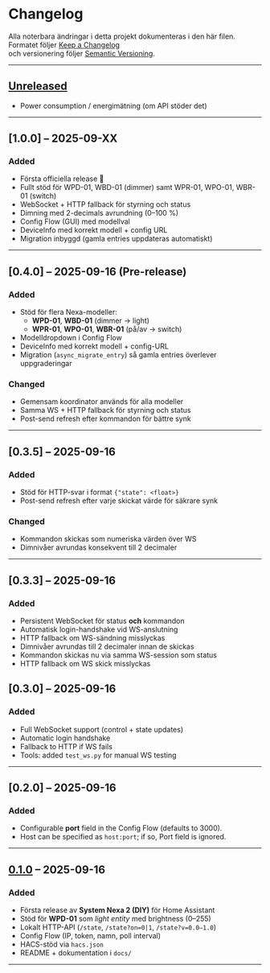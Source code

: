 # Changelog

Alla noterbara ändringar i detta projekt dokumenteras i den här filen.  
Formatet följer [Keep a Changelog](https://keepachangelog.com/en/1.0.0/)  
och versionering följer [Semantic Versioning](https://semver.org/spec/v2.0.0.html).

---

## [Unreleased]
- Power consumption / energimätning (om API stöder det)
---

## [1.0.0] – 2025-09-XX
### Added
- Första officiella release 🎉
- Fullt stöd för WPD-01, WBD-01 (dimmer) samt WPR-01, WPO-01, WBR-01 (switch)
- WebSocket + HTTP fallback för styrning och status
- Dimning med 2-decimals avrundning (0–100 %)
- Config Flow (GUI) med modellval
- DeviceInfo med korrekt modell + config URL
- Migration inbyggd (gamla entries uppdateras automatiskt)

---

## [0.4.0] – 2025-09-16 (Pre-release)
### Added
- Stöd för flera Nexa-modeller:
  - **WPD-01**, **WBD-01** (dimmer → light)
  - **WPR-01**, **WPO-01**, **WBR-01** (på/av → switch)
- Modelldropdown i Config Flow
- DeviceInfo med korrekt modell + config-URL
- Migration (`async_migrate_entry`) så gamla entries överlever uppgraderingar

### Changed
- Gemensam koordinator används för alla modeller
- Samma WS + HTTP fallback för styrning och status
- Post-send refresh efter kommandon för bättre synk

---
## [0.3.5] – 2025-09-16
### Added
- Stöd för HTTP-svar i format `{"state": <float>}`
- Post-send refresh efter varje skickat värde för säkrare synk

### Changed
- Kommandon skickas som numeriska värden över WS
- Dimnivåer avrundas konsekvent till 2 decimaler

---

## [0.3.3] – 2025-09-16
### Added
- Persistent WebSocket för status **och** kommandon
- Automatisk login-handshake vid WS-anslutning
- HTTP fallback om WS-sändning misslyckas
- Dimnivåer avrundas till 2 decimaler innan de skickas
- Kommandon skickas nu via samma WS-session som status
- HTTP fallback om WS skick misslyckas

## [0.3.0] – 2025-09-16
### Added
- Full WebSocket support (control + state updates)
- Automatic login handshake
- Fallback to HTTP if WS fails
- Tools: added `test_ws.py` for manual WS testing


---
## [0.2.0] – 2025-09-16
### Added
- Configurable **port** field in the Config Flow (defaults to 3000).
- Host can be specified as `host:port`; if so, Port field is ignored.

---

## [0.1.0] – 2025-09-16
### Added
- Första release av **System Nexa 2 (DIY)** för Home Assistant
- Stöd för **WPD-01** som *light entity* med brightness (0–255)
- Lokalt HTTP-API (`/state`, `/state?on=0|1`, `/state?v=0.0–1.0`)
- Config Flow (IP, token, namn, poll interval)
- HACS-stöd via `hacs.json`
- README + dokumentation i `docs/`

---

[Unreleased]: https://github.com/YOURNAME/homeassistant-systemnexa2/compare/v0.1.0...HEAD
[0.1.0]: https://github.com/YOURNAME/homeassistant-systemnexa2/releases/tag/v0.1.0
